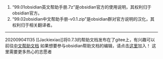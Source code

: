 1. “99.01obsidian英文帮助手册.7z”是obsidian官方的使用说明，其权利归于obsidian官方。
2. “99.02obsidian中文帮助手册-v0.1.zip”是obsidian群对官方说明的汉化，其权利归于相关翻译者。
---
202009041135
[[Jackiexiao]]将0.7.3的帮助文档发布在了gitee上，有兴趣可以前往[中文帮助文档](https://jackiegeek.gitee.io/obsidian/?tdsourcetag=s_pctim_aiomsg)
如果想要参与obsidian帮助文档的编辑，请点击[这里]( https://github.com/Jackiexiao/obsidian/issues/6)加入！ 这里需要更多热心的志愿者
